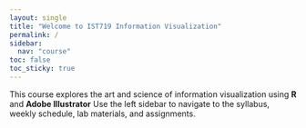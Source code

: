 ```yaml
---
layout: single
title: "Welcome to IST719 Information Visualization"
permalink: /
sidebar:
  nav: "course"
toc: false
toc_sticky: true
---
```


This course explores the art and science of information visualization using **R** and **Adobe Illustrator**
Use the left sidebar to navigate to the syllabus, weekly schedule, lab materials, and assignments.
